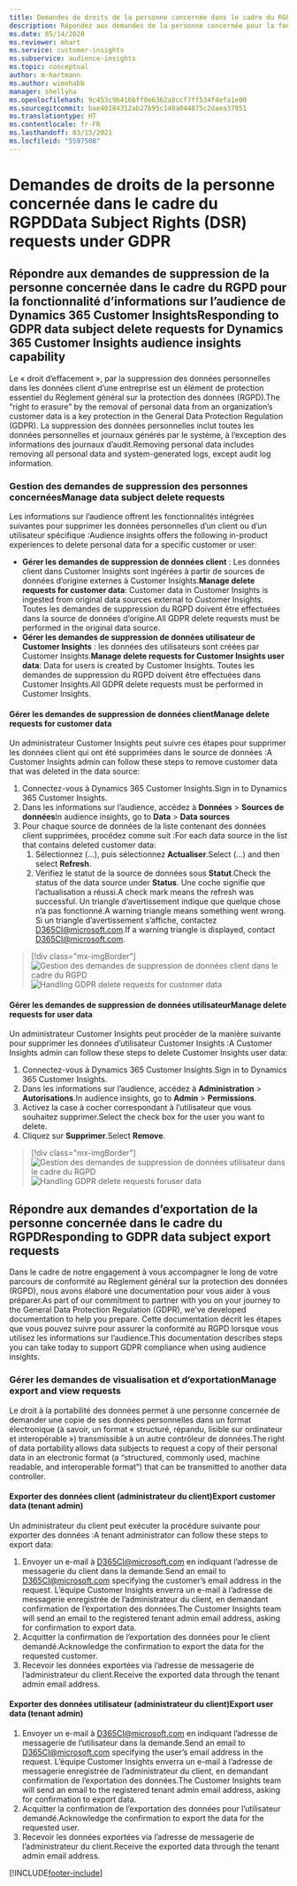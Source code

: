 ```yaml
---
title: Demandes de droits de la personne concernée dans le cadre du RGPD | Microsoft Docs
description: Répondez aux demandes de la personne concernée pour la fonctionnalité d’informations sur l’audience de Dynamics 365 Customer Insights.
ms.date: 05/14/2020
ms.reviewer: mhart
ms.service: customer-insights
ms.subservice: audience-insights
ms.topic: conceptual
author: m-hartmann
ms.author: wimohabb
manager: shellyha
ms.openlocfilehash: 9c453c9b416bff0e6362a8ccf7ff534f4efa1e00
ms.sourcegitcommit: bae40184312ab27b95c140a044875c2daea37951
ms.translationtype: HT
ms.contentlocale: fr-FR
ms.lasthandoff: 03/15/2021
ms.locfileid: "5597508"
---
```

# <a name="data-subject-rights-dsr-requests-under-gdpr"></a><span data-ttu-id="b53a1-103">Demandes de droits de la personne concernée dans le cadre du RGPD</span><span class="sxs-lookup"><span data-stu-id="b53a1-103">Data Subject Rights (DSR) requests under GDPR</span></span>

## <a name="responding-to-gdpr-data-subject-delete-requests-for-dynamics-365-customer-insights-audience-insights-capability"></a><span data-ttu-id="b53a1-104">Répondre aux demandes de suppression de la personne concernée dans le cadre du RGPD pour la fonctionnalité d’informations sur l’audience de Dynamics 365 Customer Insights</span><span class="sxs-lookup"><span data-stu-id="b53a1-104">Responding to GDPR data subject delete requests for Dynamics 365 Customer Insights audience insights capability</span></span>

<span data-ttu-id="b53a1-105">Le « droit d’effacement », par la suppression des données personnelles dans les données client d’une entreprise est un élément de protection essentiel du Règlement général sur la protection des données (RGPD).</span><span class="sxs-lookup"><span data-stu-id="b53a1-105">The “right to erasure” by the removal of personal data from an organization’s customer data is a key protection in the General Data Protection Regulation (GDPR).</span></span> <span data-ttu-id="b53a1-106">La suppression des données personnelles inclut toutes les données personnelles et journaux générés par le système, à l’exception des informations des journaux d’audit.</span><span class="sxs-lookup"><span data-stu-id="b53a1-106">Removing personal data includes removing all personal data and system-generated logs, except audit log information.</span></span>

### <a name="manage-data-subject-delete-requests"></a><span data-ttu-id="b53a1-107">Gestion des demandes de suppression des personnes concernées</span><span class="sxs-lookup"><span data-stu-id="b53a1-107">Manage data subject delete requests</span></span>

<span data-ttu-id="b53a1-108">Les informations sur l’audience offrent les fonctionnalités intégrées suivantes pour supprimer les données personnelles d’un client ou d’un utilisateur spécifique :</span><span class="sxs-lookup"><span data-stu-id="b53a1-108">Audience insights offers the following in-product experiences to delete personal data for a specific customer or user:</span></span>

- <span data-ttu-id="b53a1-109">**Gérer les demandes de suppression de données client** : Les données client dans Customer Insights sont ingérées à partir de sources de données d’origine externes à Customer Insights.</span><span class="sxs-lookup"><span data-stu-id="b53a1-109">**Manage delete requests for customer data**: Customer data in Customer Insights is ingested from original data sources external to Customer Insights.</span></span> <span data-ttu-id="b53a1-110">Toutes les demandes de suppression du RGPD doivent être effectuées dans la source de données d’origine.</span><span class="sxs-lookup"><span data-stu-id="b53a1-110">All GDPR delete requests must be performed in the original data source.</span></span>
- <span data-ttu-id="b53a1-111">**Gérer les demandes de suppression de données utilisateur de Customer Insights** : les données des utilisateurs sont créées par Customer Insights.</span><span class="sxs-lookup"><span data-stu-id="b53a1-111">**Manage delete requests for Customer Insights user data**: Data for users is created by Customer Insights.</span></span> <span data-ttu-id="b53a1-112">Toutes les demandes de suppression du RGPD doivent être effectuées dans Customer Insights.</span><span class="sxs-lookup"><span data-stu-id="b53a1-112">All GDPR delete requests must be performed in Customer Insights.</span></span>

#### <a name="manage-delete-requests-for-customer-data"></a><span data-ttu-id="b53a1-113">Gérer les demandes de suppression de données client</span><span class="sxs-lookup"><span data-stu-id="b53a1-113">Manage delete requests for customer data</span></span>

<span data-ttu-id="b53a1-114">Un administrateur Customer Insights peut suivre ces étapes pour supprimer les données client qui ont été supprimées dans le source de données :</span><span class="sxs-lookup"><span data-stu-id="b53a1-114">A Customer Insights admin can follow these steps to remove customer data that was deleted in the data source:</span></span>

1. <span data-ttu-id="b53a1-115">Connectez-vous à Dynamics 365 Customer Insights.</span><span class="sxs-lookup"><span data-stu-id="b53a1-115">Sign in to Dynamics 365 Customer Insights.</span></span>
2. <span data-ttu-id="b53a1-116">Dans les informations sur l’audience, accédez à **Données** > **Sources de données**</span><span class="sxs-lookup"><span data-stu-id="b53a1-116">In audience insights, go to **Data** > **Data sources**</span></span>
3. <span data-ttu-id="b53a1-117">Pour chaque source de données de la liste contenant des données client supprimées, procédez comme suit :</span><span class="sxs-lookup"><span data-stu-id="b53a1-117">For each data source in the list that contains deleted customer data:</span></span>
   1. <span data-ttu-id="b53a1-118">Sélectionnez (...), puis sélectionnez **Actualiser**.</span><span class="sxs-lookup"><span data-stu-id="b53a1-118">Select (...) and then select **Refresh**.</span></span>
   2. <span data-ttu-id="b53a1-119">Vérifiez le statut de la source de données sous **Statut**.</span><span class="sxs-lookup"><span data-stu-id="b53a1-119">Check the status of the data source under **Status**.</span></span> <span data-ttu-id="b53a1-120">Une coche signifie que l’actualisation a réussi.</span><span class="sxs-lookup"><span data-stu-id="b53a1-120">A check mark means the refresh was successful.</span></span> <span data-ttu-id="b53a1-121">Un triangle d’avertissement indique que quelque chose n’a pas fonctionné.</span><span class="sxs-lookup"><span data-stu-id="b53a1-121">A warning triangle means something went wrong.</span></span> <span data-ttu-id="b53a1-122">Si un triangle d’avertissement s’affiche, contactez D365CI@microsoft.com.</span><span class="sxs-lookup"><span data-stu-id="b53a1-122">If a warning triangle is displayed, contact D365CI@microsoft.com.</span></span>

> [!div class="mx-imgBorder"]
> <span data-ttu-id="b53a1-123">![Gestion des demandes de suppression de données client dans le cadre du RGPD](media/gdpr-data-sources.png "Gestion des demandes de suppression de données client dans le cadre du RGPD")</span><span class="sxs-lookup"><span data-stu-id="b53a1-123">![Handling GDPR delete requests for customer data](media/gdpr-data-sources.png "Handling GDPR delete requests for customer data")</span></span>

#### <a name="manage-delete-requests-for-user-data"></a><span data-ttu-id="b53a1-124">Gérer les demandes de suppression de données utilisateur</span><span class="sxs-lookup"><span data-stu-id="b53a1-124">Manage delete requests for user data</span></span>

<span data-ttu-id="b53a1-125">Un administrateur Customer Insights peut procéder de la manière suivante pour supprimer les données d’utilisateur Customer Insights :</span><span class="sxs-lookup"><span data-stu-id="b53a1-125">A Customer Insights admin can follow these steps to delete Customer Insights user data:</span></span>

1. <span data-ttu-id="b53a1-126">Connectez-vous à Dynamics 365 Customer Insights.</span><span class="sxs-lookup"><span data-stu-id="b53a1-126">Sign in to Dynamics 365 Customer Insights.</span></span>
2. <span data-ttu-id="b53a1-127">Dans les informations sur l’audience, accédez à **Administration** > **Autorisations**.</span><span class="sxs-lookup"><span data-stu-id="b53a1-127">In audience insights, go to **Admin** > **Permissions**.</span></span>
3. <span data-ttu-id="b53a1-128">Activez la case à cocher correspondant à l’utilisateur que vous souhaitez supprimer.</span><span class="sxs-lookup"><span data-stu-id="b53a1-128">Select the check box for the user you want to delete.</span></span>
4. <span data-ttu-id="b53a1-129">Cliquez sur **Supprimer**.</span><span class="sxs-lookup"><span data-stu-id="b53a1-129">Select **Remove**.</span></span>

> [!div class="mx-imgBorder"]
> <span data-ttu-id="b53a1-130">![Gestion des demandes de suppression de données utilisateur dans le cadre du RGPD](media/gdpr-permissions.png "Gestion des demandes de suppression de données utilisateur dans le cadre du RGPD")</span><span class="sxs-lookup"><span data-stu-id="b53a1-130">![Handling GDPR delete requests foruser data](media/gdpr-permissions.png "Handling GDPR delete requests for user data")</span></span>

## <a name="responding-to-gdpr-data-subject-export-requests"></a><span data-ttu-id="b53a1-131">Répondre aux demandes d’exportation de la personne concernée dans le cadre du RGPD</span><span class="sxs-lookup"><span data-stu-id="b53a1-131">Responding to GDPR data subject export requests</span></span>

<span data-ttu-id="b53a1-132">Dans le cadre de notre engagement à vous accompagner le long de votre parcours de conformité au Règlement général sur la protection des données (RGPD), nous avons élaboré une documentation pour vous aider à vous préparer.</span><span class="sxs-lookup"><span data-stu-id="b53a1-132">As part of our commitment to partner with you on your journey to the General Data Protection Regulation (GDPR), we’ve developed documentation to help you prepare.</span></span> <span data-ttu-id="b53a1-133">Cette documentation décrit les étapes que vous pouvez suivre pour assurer la conformité au RGPD lorsque vous utilisez les informations sur l’audience.</span><span class="sxs-lookup"><span data-stu-id="b53a1-133">This documentation describes steps you can take today to support GDPR compliance when using audience insights.</span></span>

### <a name="manage-export-and-view-requests"></a><span data-ttu-id="b53a1-134">Gérer les demandes de visualisation et d’exportation</span><span class="sxs-lookup"><span data-stu-id="b53a1-134">Manage export and view requests</span></span>

<span data-ttu-id="b53a1-135">Le droit à la portabilité des données permet à une personne concernée de demander une copie de ses données personnelles dans un format électronique (à savoir, un format « structuré, répandu, lisible sur ordinateur et interopérable ») transmissible à un autre contrôleur de données.</span><span class="sxs-lookup"><span data-stu-id="b53a1-135">The right of data portability allows data subjects to request a copy of their personal data in an electronic format (a “structured, commonly used, machine readable, and interoperable format”) that can be transmitted to another data controller.</span></span>

#### <a name="export-customer-data-tenant-admin"></a><span data-ttu-id="b53a1-136">Exporter des données client (administrateur du client)</span><span class="sxs-lookup"><span data-stu-id="b53a1-136">Export customer data (tenant admin)</span></span>

<span data-ttu-id="b53a1-137">Un administrateur du client peut exécuter la procédure suivante pour exporter des données :</span><span class="sxs-lookup"><span data-stu-id="b53a1-137">A tenant administrator can follow these steps to export data:</span></span>

1. <span data-ttu-id="b53a1-138">Envoyer un e-mail à D365CI@microsoft.com en indiquant l’adresse de messagerie du client dans la demande.</span><span class="sxs-lookup"><span data-stu-id="b53a1-138">Send an email to D365CI@microsoft.com specifying the customer’s email address in the request.</span></span> <span data-ttu-id="b53a1-139">L’équipe Customer Insights enverra un e-mail à l’adresse de messagerie enregistrée de l’administrateur du client, en demandant confirmation de l’exportation des données.</span><span class="sxs-lookup"><span data-stu-id="b53a1-139">The Customer Insights team will send an email to the registered tenant admin email address, asking for confirmation to export data.</span></span>
2. <span data-ttu-id="b53a1-140">Acquitter la confirmation de l’exportation des données pour le client demandé.</span><span class="sxs-lookup"><span data-stu-id="b53a1-140">Acknowledge the confirmation to export the data for the requested customer.</span></span>
3. <span data-ttu-id="b53a1-141">Recevoir les données exportées via l’adresse de messagerie de l’administrateur du client.</span><span class="sxs-lookup"><span data-stu-id="b53a1-141">Receive the exported data through the tenant admin email address.</span></span>

#### <a name="export-user-data-tenant-admin"></a><span data-ttu-id="b53a1-142">Exporter des données utilisateur (administrateur du client)</span><span class="sxs-lookup"><span data-stu-id="b53a1-142">Export user data (tenant admin)</span></span>

1. <span data-ttu-id="b53a1-143">Envoyer un e-mail à D365CI@microsoft.com en indiquant l’adresse de messagerie de l’utilisateur dans la demande.</span><span class="sxs-lookup"><span data-stu-id="b53a1-143">Send an email to D365CI@microsoft.com specifying the user’s email address in the request.</span></span> <span data-ttu-id="b53a1-144">L’équipe Customer Insights enverra un e-mail à l’adresse de messagerie enregistrée de l’administrateur du client, en demandant confirmation de l’exportation des données.</span><span class="sxs-lookup"><span data-stu-id="b53a1-144">The Customer Insights team will send an email to the registered tenant admin email address, asking for confirmation to export data.</span></span>
2. <span data-ttu-id="b53a1-145">Acquitter la confirmation de l’exportation des données pour l’utilisateur demandé.</span><span class="sxs-lookup"><span data-stu-id="b53a1-145">Acknowledge the confirmation to export the data for the requested user.</span></span>
3. <span data-ttu-id="b53a1-146">Recevoir les données exportées via l’adresse de messagerie de l’administrateur du client.</span><span class="sxs-lookup"><span data-stu-id="b53a1-146">Receive the exported data through the tenant admin email address.</span></span>


[!INCLUDE[footer-include](../includes/footer-banner.md)]